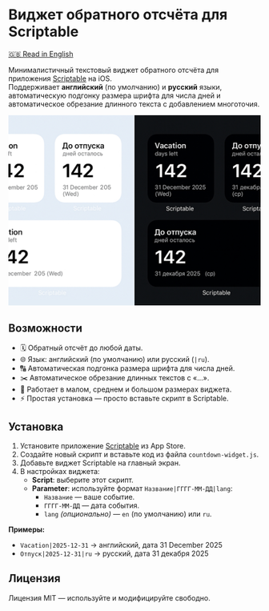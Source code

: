 # Виджет обратного отсчёта для Scriptable

[🇬🇧 Read in English](../README.md)

Минималистичный текстовый виджет обратного отсчёта для приложения [Scriptable](https://scriptable.app) на iOS.  
Поддерживает **английский** (по умолчанию) и **русский** языки, автоматическую подгонку размера шрифта для числа дней и автоматическое обрезание длинного текста с добавлением многоточия.

![Превью виджета](../assets/preview.jpg)

## Возможности

- 🗓 Обратный отсчёт до любой даты.
- 🌐 Язык: английский (по умолчанию) или русский (`|ru`).
- 🔠 Автоматическая подгонка размера шрифта для числа дней.
- ✂️ Автоматическое обрезание длинных текстов с «…».
- 📱 Работает в малом, среднем и большом размерах виджета.
- ⚡ Простая установка — просто вставьте скрипт в Scriptable.

## Установка

1. Установите приложение [Scriptable](https://scriptable.app) из App Store.
2. Создайте новый скрипт и вставьте код из файла `countdown-widget.js`.
3. Добавьте виджет Scriptable на главный экран.
4. В настройках виджета:
   - **Script**: выберите этот скрипт.
   - **Parameter**: используйте формат `Название|ГГГГ-ММ-ДД|lang`:
     - `Название` — ваше событие.
     - `ГГГГ-ММ-ДД` — дата события.
     - `lang` _(опционально)_ — `en` (по умолчанию) или `ru`.

**Примеры:**

- `Vacation|2025-12-31` → английский, дата 31 December 2025
- `Отпуск|2025-12-31|ru` → русский, дата 31 декабря 2025

## Лицензия

Лицензия MIT — используйте и модифицируйте свободно.
